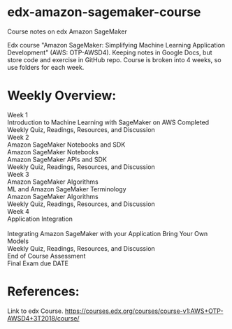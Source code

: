 # edx-amazon-sagemaker-course
Course notes on edx Amazon SageMaker<br />

Edx course "Amazon SageMaker: Simplifying Machine Learning Application Development" (AWS: OTP-AWSD4). Keeping notes in Google Docs, but store code and exercise in GitHub repo. Course is broken into 4 weeks, so use folders for each week.
<br />
# Weekly Overview:
Week 1<br />
Introduction to Machine Learning with SageMaker on AWS Completed<br />
Weekly Quiz, Readings, Resources, and Discussion<br />
Week 2<br />
Amazon SageMaker Notebooks and SDK<br />
Amazon SageMaker Notebooks<br />
Amazon SageMaker APIs and SDK<br />
Weekly Quiz, Readings, Resources, and Discussion<br />
Week 3<br />
Amazon SageMaker Algorithms<br />
ML and Amazon SageMaker Terminology<br />
Amazon SageMaker Algorithms<br />
Weekly Quiz, Readings, Resources, and Discussion<br />
Week 4<br />
Application Integration<br /><br />
Integrating Amazon SageMaker with your Application
Bring Your Own Models<br />
Weekly Quiz, Readings, Resources, and Discussion<br />
End of Course Assessment<br />
Final Exam due DATE<br />
# References:
Link to edx Course. https://courses.edx.org/courses/course-v1:AWS+OTP-AWSD4+3T2018/course/
